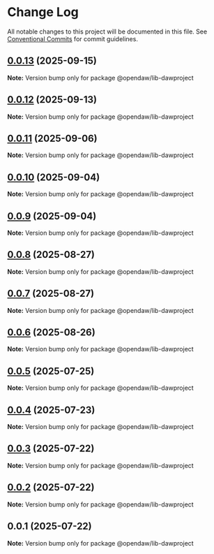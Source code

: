 # Change Log

All notable changes to this project will be documented in this file.
See [Conventional Commits](https://conventionalcommits.org) for commit guidelines.

## [0.0.13](https://github.com/andremichelle/openDAW/compare/@opendaw/lib-dawproject@0.0.12...@opendaw/lib-dawproject@0.0.13) (2025-09-15)

**Note:** Version bump only for package @opendaw/lib-dawproject

## [0.0.12](https://github.com/andremichelle/openDAW/compare/@opendaw/lib-dawproject@0.0.11...@opendaw/lib-dawproject@0.0.12) (2025-09-13)

**Note:** Version bump only for package @opendaw/lib-dawproject

## [0.0.11](https://github.com/andremichelle/openDAW/compare/@opendaw/lib-dawproject@0.0.10...@opendaw/lib-dawproject@0.0.11) (2025-09-06)

**Note:** Version bump only for package @opendaw/lib-dawproject

## [0.0.10](https://github.com/andremichelle/openDAW/compare/@opendaw/lib-dawproject@0.0.9...@opendaw/lib-dawproject@0.0.10) (2025-09-04)

**Note:** Version bump only for package @opendaw/lib-dawproject

## [0.0.9](https://github.com/andremichelle/openDAW/compare/@opendaw/lib-dawproject@0.0.8...@opendaw/lib-dawproject@0.0.9) (2025-09-04)

**Note:** Version bump only for package @opendaw/lib-dawproject

## [0.0.8](https://github.com/andremichelle/openDAW/compare/@opendaw/lib-dawproject@0.0.7...@opendaw/lib-dawproject@0.0.8) (2025-08-27)

**Note:** Version bump only for package @opendaw/lib-dawproject

## [0.0.7](https://github.com/andremichelle/openDAW/compare/@opendaw/lib-dawproject@0.0.6...@opendaw/lib-dawproject@0.0.7) (2025-08-27)

**Note:** Version bump only for package @opendaw/lib-dawproject

## [0.0.6](https://github.com/andremichelle/openDAW/compare/@opendaw/lib-dawproject@0.0.5...@opendaw/lib-dawproject@0.0.6) (2025-08-26)

**Note:** Version bump only for package @opendaw/lib-dawproject

## [0.0.5](https://github.com/andremichelle/openDAW/compare/@opendaw/lib-dawproject@0.0.4...@opendaw/lib-dawproject@0.0.5) (2025-07-25)

**Note:** Version bump only for package @opendaw/lib-dawproject

## [0.0.4](https://github.com/andremichelle/openDAW/compare/@opendaw/lib-dawproject@0.0.3...@opendaw/lib-dawproject@0.0.4) (2025-07-23)

**Note:** Version bump only for package @opendaw/lib-dawproject

## [0.0.3](https://github.com/andremichelle/openDAW/compare/@opendaw/lib-dawproject@0.0.2...@opendaw/lib-dawproject@0.0.3) (2025-07-22)

**Note:** Version bump only for package @opendaw/lib-dawproject

## [0.0.2](https://github.com/andremichelle/openDAW/compare/@opendaw/lib-dawproject@0.0.1...@opendaw/lib-dawproject@0.0.2) (2025-07-22)

**Note:** Version bump only for package @opendaw/lib-dawproject

## 0.0.1 (2025-07-22)

**Note:** Version bump only for package @opendaw/lib-dawproject
